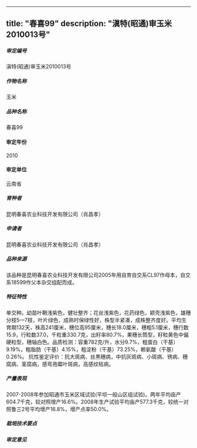 
---
title: "春喜99"
description: "滇特(昭通)审玉米2010013号"
---
##### 审定编号 
滇特(昭通)审玉米2010013号

##### 作物名称
玉米

##### 品种名称
春喜99

#### 审定年份
2010	

#### 审定单位
云南省

##### 育种者
昆明春喜农业科技开发有限公司（肖昌孝）

##### 申请者
昆明春喜农业科技开发有限公司（肖昌孝）

##### 品种来源
该品种是昆明春喜农业科技开发有限公司2005年用自育自交系CL97作母本，自交系18599作父本杂交组配而成。

##### 特征特性
单交种。幼苗叶鞘浅紫色，健壮整齐；花丝浅紫色，花药绿色，颖壳浅紫色，雄穗分枝5—7枝，叶片绿色，成熟时保绿性好，株型半紧凑，成株整齐度好。平均生育期132天，株高241厘米，穗位高95厘米，穗长18.0厘米，穗粗5.1厘米，穗行数15.9，行粒数37.0，千粒重330.7克，出籽率80.7%，果穗长筒型，籽粒黄色中偏硬粒型，穗轴白色。品质检测：容重782克/升，水分9.7%，粗蛋白（干基）9.19%，粗脂肪（干基）4.15%，粗淀粉（干基）73.25%，赖氨酸（干基）0.26%。 抗性鉴定评价：抗大斑病、丝黒穗病，中抗灰斑病、小斑病、锈病、穗腐病、茎腐病，感弯孢霉叶斑病，高感纹枯病。

##### 产量表现
2007-2008年参加昭通市玉米区域试验(平坝一般山区组试验)。两年平均亩产604.7千克，较对照增产16.6%。2008年生产试验平均亩产577.3千克，较统一对照鲁三2号平均增产16.8%，增产点率50.0%。

##### 栽培技术要点


##### 审定意见



